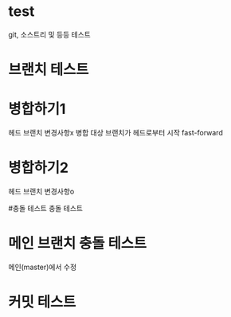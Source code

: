 # test
git, 소스트리 및 등등 테스트


# 브랜치 테스트

# 병합하기1
헤드 브랜치 변경사항x
병합 대상 브랜치가 헤드로부터 시작
fast-forward

# 병합하기2
헤드 브랜치 변경사항o



#충돌 테스트
충돌 테스트

# 메인 브랜치 충돌 테스트
메인(master)에서 수정

# 커밋 테스트
